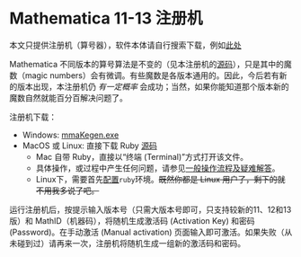 # Mathematica 11-13 注册机

本文只提供注册机（算号器），软件本体请自行搜索下载，例如[此处](https://tiebamma.github.io/InstallTutorial/#mathematica-%E8%BD%AF%E4%BB%B6%E4%B8%8B%E8%BD%BD)

Mathematica 不同版本的算号算法是不变的（见本注册机的[源码](https://github.com/Z-H-Sun/MRN-ADF_Patch/blob/hidden/mmaKeygen)），只是其中的魔数（magic numbers）会有微调。有些魔数是各版本通用的。因此，今后若有新的版本出现，本注册机仍 *有一定概率* 会成功；当然，如果你能知道那个版本新的魔数自然就能百分百解决问题了。

注册机下载：

* Windows: [mmaKegen.exe](https://github.com/Z-H-Sun/MRN-ADF_Patch/releases/download/v2.14/mmaKeygen.exe)
* MacOS 或 Linux: 直接下载 Ruby [源码](https://github.com/Z-H-Sun/MRN-ADF_Patch/releases/download/v2.14/mmaKeygen) 
  * Mac 自带 Ruby，直接以“终端 (Terminal)”方式打开该文件。
  * 具体操作，或过程中产生任何问题，请参见[一般操作流程及疑难解答](/MAC.md)。
  * Linux下，需要首先[配置](https://www.ruby-lang.org/)`ruby`环境。~~既然你都是 Linux 用户了，剩下的就不用我多说了吧。~~

运行注册机后，按提示输入版本号（只需大版本号即可，只支持较新的11、12和13版）和 MathID（机器码），将随机生成激活码 (Activation Key) 和密码 (Password)。在手动激活 (Manual activation) 页面输入即可激活。如果失败（从未碰到过）请再来一次，注册机将随机生成一组新的激活码和密码。

